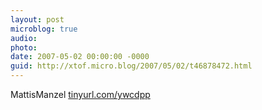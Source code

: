 ```yaml
---
layout: post
microblog: true
audio: 
photo: 
date: 2007-05-02 00:00:00 -0000
guid: http://xtof.micro.blog/2007/05/02/t46878472.html
---
```

MattisManzel [tinyurl.com/ywcdpp](http://tinyurl.com/ywcdpp)
